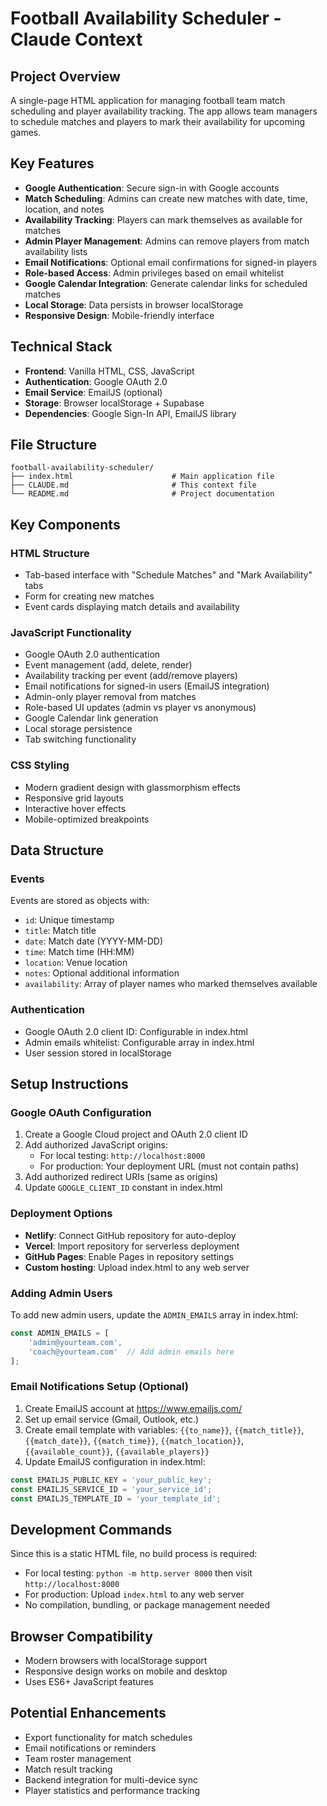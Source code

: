 # Football Availability Scheduler - Claude Context

## Project Overview
A single-page HTML application for managing football team match scheduling and player availability tracking. The app allows team managers to schedule matches and players to mark their availability for upcoming games.

## Key Features
- **Google Authentication**: Secure sign-in with Google accounts
- **Match Scheduling**: Admins can create new matches with date, time, location, and notes
- **Availability Tracking**: Players can mark themselves as available for matches
- **Admin Player Management**: Admins can remove players from match availability lists
- **Email Notifications**: Optional email confirmations for signed-in players
- **Role-based Access**: Admin privileges based on email whitelist
- **Google Calendar Integration**: Generate calendar links for scheduled matches
- **Local Storage**: Data persists in browser localStorage
- **Responsive Design**: Mobile-friendly interface

## Technical Stack
- **Frontend**: Vanilla HTML, CSS, JavaScript
- **Authentication**: Google OAuth 2.0
- **Email Service**: EmailJS (optional)
- **Storage**: Browser localStorage + Supabase
- **Dependencies**: Google Sign-In API, EmailJS library

## File Structure
```
football-availability-scheduler/
├── index.html                      # Main application file
├── CLAUDE.md                       # This context file
└── README.md                       # Project documentation
```

## Key Components

### HTML Structure
- Tab-based interface with "Schedule Matches" and "Mark Availability" tabs
- Form for creating new matches
- Event cards displaying match details and availability

### JavaScript Functionality
- Google OAuth 2.0 authentication
- Event management (add, delete, render)
- Availability tracking per event (add/remove players)
- Email notifications for signed-in users (EmailJS integration)
- Admin-only player removal from matches
- Role-based UI updates (admin vs player vs anonymous)
- Google Calendar link generation
- Local storage persistence
- Tab switching functionality

### CSS Styling
- Modern gradient design with glassmorphism effects
- Responsive grid layouts
- Interactive hover effects
- Mobile-optimized breakpoints

## Data Structure

### Events
Events are stored as objects with:
- `id`: Unique timestamp
- `title`: Match title
- `date`: Match date (YYYY-MM-DD)
- `time`: Match time (HH:MM)
- `location`: Venue location
- `notes`: Optional additional information
- `availability`: Array of player names who marked themselves available

### Authentication
- Google OAuth 2.0 client ID: Configurable in index.html
- Admin emails whitelist: Configurable array in index.html
- User session stored in localStorage

## Setup Instructions

### Google OAuth Configuration
1. Create a Google Cloud project and OAuth 2.0 client ID
2. Add authorized JavaScript origins:
   - For local testing: `http://localhost:8000`
   - For production: Your deployment URL (must not contain paths)
3. Add authorized redirect URIs (same as origins)
4. Update `GOOGLE_CLIENT_ID` constant in index.html

### Deployment Options
- **Netlify**: Connect GitHub repository for auto-deploy
- **Vercel**: Import repository for serverless deployment
- **GitHub Pages**: Enable Pages in repository settings
- **Custom hosting**: Upload index.html to any web server

### Adding Admin Users
To add new admin users, update the `ADMIN_EMAILS` array in index.html:
```javascript
const ADMIN_EMAILS = [
    'admin@yourteam.com',
    'coach@yourteam.com'  // Add admin emails here
];
```

### Email Notifications Setup (Optional)
1. Create EmailJS account at https://www.emailjs.com/
2. Set up email service (Gmail, Outlook, etc.)
3. Create email template with variables: `{{to_name}}`, `{{match_title}}`, `{{match_date}}`, `{{match_time}}`, `{{match_location}}`, `{{available_count}}`, `{{available_players}}`
4. Update EmailJS configuration in index.html:
```javascript
const EMAILJS_PUBLIC_KEY = 'your_public_key';
const EMAILJS_SERVICE_ID = 'your_service_id';
const EMAILJS_TEMPLATE_ID = 'your_template_id';
```

## Development Commands
Since this is a static HTML file, no build process is required:
- For local testing: `python -m http.server 8000` then visit `http://localhost:8000`
- For production: Upload `index.html` to any web server
- No compilation, bundling, or package management needed

## Browser Compatibility
- Modern browsers with localStorage support
- Responsive design works on mobile and desktop
- Uses ES6+ JavaScript features

## Potential Enhancements
- Export functionality for match schedules
- Email notifications or reminders
- Team roster management
- Match result tracking
- Backend integration for multi-device sync
- Player statistics and performance tracking